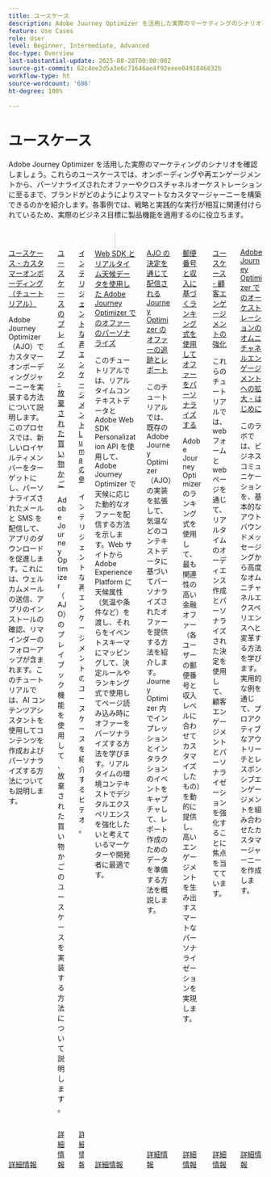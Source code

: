 ```yaml
---
title: ユースケース
description: Adobe Journey Optimizer を活用した実際のマーケティングのシナリオを確認しましょう。これらのユースケースでは、オンボーディングや再エンゲージメントから、パーソナライズされたオファーやクロスチャネルオーケストレーションに至るまで、ブランドがどのようによりスマートなカスタマージャーニーを構築できるのかを紹介します。各事例では、戦略と実践的な実行が相互に関連付けられているため、実際のビジネス目標に製品機能を適用するのに役立ちます。
feature: Use Cases
role: User
level: Beginner, Intermediate, Advanced
doc-type: Overview
last-substantial-update: 2025-08-28T00:00:00Z
source-git-commit: 62c4ee2d5a3e6c71646ae4f92eeee0491846832b
workflow-type: ht
source-wordcount: '686'
ht-degree: 100%

---
```



# ユースケース

Adobe Journey Optimizer を活用した実際のマーケティングのシナリオを確認しましょう。これらのユースケースでは、オンボーディングや再エンゲージメントから、パーソナライズされたオファーやクロスチャネルオーケストレーションに至るまで、ブランドがどのようによりスマートなカスタマージャーニーを構築できるのかを紹介します。各事例では、戦略と実践的な実行が相互に関連付けられているため、実際のビジネス目標に製品機能を適用するのに役立ちます。

<!-- CARDS
* https://experienceleague.adobe.com/ja/docs/journey-optimizer-learn/tutorials/use-cases/customer-onboarding
* https://experienceleague.adobe.com/ja/docs/journey-optimizer-learn/tutorials/use-cases/abandoned-cart
* https://experienceleague.adobe.com/ja/docs/experience-platform/rtcdp/use-cases/personalization-insights-engagement/use-cases-luma
* https://experienceleague.adobe.com/ja/docs/journey-optimizer-learn/personalizing-offers-with-real-time-weather-data/introduction
* https://experienceleague.adobe.com/ja/docs/journey-optimizer-learn/reporting-on-ajo-od/introduction
* https://experienceleague.adobe.com/ja/docs/journey-optimizer-learn/personalizing-offers-with-ranking-formulas-based-on-user-zip-code-and-income/introduction
* https://experienceleague.adobe.com/ja/docs/journey-optimizer-learn/tutorials/use-cases/enhance-customer-engagement
* https://experienceleague.adobe.com/ja/docs/journey-optimizer-learn/scaling-orchestration-to-omnichannel-engagement/introduction
-->
<!-- START CARDS HTML - DO NOT MODIFY BY HAND -->
<div class="columns">
    <div class="column is-half-tablet is-half-desktop is-one-third-widescreen" aria-label="Use Case - Customer Onboarding (Tutorial)">
        <div class="card" style="height: 100%; display: flex; flex-direction: column; height: 100%;">
            <div class="card-image">
                <figure class="image x-is-16by9">
                    <a href="https://experienceleague.adobe.com/ja/docs/journey-optimizer-learn/tutorials/use-cases/customer-onboarding" title="ユースケース - カスタマーオンボーディング（チュートリアル）" target="_blank" rel="referrer">
                        <img class="is-bordered-r-small" src="https://video.tv.adobe.com/v/3440651/?format=jpeg&nocache=1756417587791&captions=jpn" alt="ユースケース - カスタマーオンボーディング（チュートリアル）"
                             style="width: 100%; aspect-ratio: 16 / 9; object-fit: cover; overflow: hidden; display: block; margin: auto;">
                    </a>
                </figure>
            </div>
            <div class="card-content is-padded-small" style="display: flex; flex-direction: column; flex-grow: 1; justify-content: space-between;">
                <div class="top-card-content">
                    <p class="headline is-size-6 has-text-weight-bold">
                        <a href="https://experienceleague.adobe.com/ja/docs/journey-optimizer-learn/tutorials/use-cases/customer-onboarding" target="_blank" rel="referrer" title="ユースケース - カスタマーオンボーディング（チュートリアル）">ユースケース - カスタマーオンボーディング（チュートリアル）</a>
                    </p>
                    <p class="is-size-6">Adobe Journey Optimizer（AJO）でカスタマーオンボーディングジャーニーを実装する方法について説明します。このプロセスでは、新しいロイヤルティメンバーをターゲットにし、パーソナライズされたメールと SMS を配信して、アプリのダウンロードを促進します。これには、ウェルカムメールの送信、アプリのインストールの確認、リマインダーのフォローアップが含まれます。このチュートリアルでは、AI コンテンツアシスタントを使用してコンテンツを作成およびパーソナライズする方法についても説明します。</p>
                </div>
                <a href="https://experienceleague.adobe.com/ja/docs/journey-optimizer-learn/tutorials/use-cases/customer-onboarding" target="_blank" rel="referrer" class="spectrum-Button spectrum-Button--outline spectrum-Button--primary spectrum-Button--sizeM" style="align-self: flex-start; margin-top: 1rem;">
                    <span class="spectrum-Button-label has-no-wrap has-text-weight-bold">詳細情報</span>
                </a>
            </div>
        </div>
    </div>
    <div class="column is-half-tablet is-half-desktop is-one-third-widescreen" aria-label="Use Case Playbook - Abandoned shopping cart">
        <div class="card" style="height: 100%; display: flex; flex-direction: column; height: 100%;">
            <div class="card-image">
                <figure class="image x-is-16by9">
                    <a href="https://experienceleague.adobe.com/ja/docs/journey-optimizer-learn/tutorials/use-cases/abandoned-cart" title="ユースケースのプレイブック - 放棄された買い物かご" target="_blank" rel="referrer">
                        <img class="is-bordered-r-small" src="https://video.tv.adobe.com/v/3443965/?format=jpeg&nocache=1756417587818&captions=jpn" alt="ユースケースのプレイブック - 放棄された買い物かご"
                             style="width: 100%; aspect-ratio: 16 / 9; object-fit: cover; overflow: hidden; display: block; margin: auto;">
                    </a>
                </figure>
            </div>
            <div class="card-content is-padded-small" style="display: flex; flex-direction: column; flex-grow: 1; justify-content: space-between;">
                <div class="top-card-content">
                    <p class="headline is-size-6 has-text-weight-bold">
                        <a href="https://experienceleague.adobe.com/ja/docs/journey-optimizer-learn/tutorials/use-cases/abandoned-cart" target="_blank" rel="referrer" title="ユースケースのプレイブック - 放棄された買い物かご">ユースケースのプレイブック - 放棄された買い物かご</a>
                    </p>
                    <p class="is-size-6">Adobe Journey Optimizer（AJO）のプレイブック機能を使用して、放棄された買い物かごのユースケースを実装する方法について説明します。</p>
                </div>
                <a href="https://experienceleague.adobe.com/ja/docs/journey-optimizer-learn/tutorials/use-cases/abandoned-cart" target="_blank" rel="referrer" class="spectrum-Button spectrum-Button--outline spectrum-Button--primary spectrum-Button--sizeM" style="align-self: flex-start; margin-top: 1rem;">
                    <span class="spectrum-Button-label has-no-wrap has-text-weight-bold">詳細情報</span>
                </a>
            </div>
        </div>
    </div>
    <div class="column is-half-tablet is-half-desktop is-one-third-widescreen" aria-label="Intelligent Re-engagement Luma examples">
        <div class="card" style="height: 100%; display: flex; flex-direction: column; height: 100%;">
            <div class="card-image">
                <figure class="image x-is-16by9">
                    <a href="https://experienceleague.adobe.com/ja/docs/experience-platform/rtcdp/use-cases/personalization-insights-engagement/use-cases-luma" title="インテリジェントな再エンゲージメント Luma の例" target="_blank" rel="referrer">
                        <img class="is-bordered-r-small" src="https://video.tv.adobe.com/v/3454263/?format=jpeg&nocache=1756417587792&captions=jpn" alt="インテリジェントな再エンゲージメント Luma の例"
                             style="width: 100%; aspect-ratio: 16 / 9; object-fit: cover; overflow: hidden; display: block; margin: auto;">
                    </a>
                </figure>
            </div>
            <div class="card-content is-padded-small" style="display: flex; flex-direction: column; flex-grow: 1; justify-content: space-between;">
                <div class="top-card-content">
                    <p class="headline is-size-6 has-text-weight-bold">
                        <a href="https://experienceleague.adobe.com/ja/docs/experience-platform/rtcdp/use-cases/personalization-insights-engagement/use-cases-luma" target="_blank" rel="referrer" title="インテリジェントな再エンゲージメント Luma の例">インテリジェントな再エンゲージメント Luma の例</a>
                    </p>
                    <p class="is-size-6">インテリジェントな再エンゲージメントのユースケースを紹介するビデオ。</p>
                </div>
                <a href="https://experienceleague.adobe.com/ja/docs/experience-platform/rtcdp/use-cases/personalization-insights-engagement/use-cases-luma" target="_blank" rel="referrer" class="spectrum-Button spectrum-Button--outline spectrum-Button--primary spectrum-Button--sizeM" style="align-self: flex-start; margin-top: 1rem;">
                    <span class="spectrum-Button-label has-no-wrap has-text-weight-bold">詳細情報</span>
                </a>
            </div>
        </div>
    </div>
    <div class="column is-half-tablet is-half-desktop is-one-third-widescreen" aria-label="Personalizing Offers with Real-Time Weather Data in Adobe Journey Optimizer using Web SDK">
        <div class="card" style="height: 100%; display: flex; flex-direction: column; height: 100%;">
            <div class="card-image">
                <figure class="image x-is-16by9">
                    <a href="https://experienceleague.adobe.com/ja/docs/journey-optimizer-learn/personalizing-offers-with-real-time-weather-data/introduction" title="Web SDK とリアルタイム天候データを使用した Adobe Journey Optimizer でのオファーのパーソナライズ" target="_blank" rel="referrer">
                        <img class="is-bordered-r-small" src="https://experienceleague.adobe.com/ja/docs/journey-optimizer-learn/personalizing-offers-with-real-time-weather-data/introduction./media_11e634b7fcda118d76753129e5511697a1e5145de.png?width=400&format=png&optimize=medium" alt="Web SDK とリアルタイム天候データを使用した Adobe Journey Optimizer でのオファーのパーソナライズ"
                             style="width: 100%; aspect-ratio: 16 / 9; object-fit: cover; overflow: hidden; display: block; margin: auto;">
                    </a>
                </figure>
            </div>
            <div class="card-content is-padded-small" style="display: flex; flex-direction: column; flex-grow: 1; justify-content: space-between;">
                <div class="top-card-content">
                    <p class="headline is-size-6 has-text-weight-bold">
                        <a href="https://experienceleague.adobe.com/ja/docs/journey-optimizer-learn/personalizing-offers-with-real-time-weather-data/introduction" target="_blank" rel="referrer" title="Web SDK とリアルタイム天候データを使用した Adobe Journey Optimizer でのオファーのパーソナライズ">Web SDK とリアルタイム天候データを使用した Adobe Journey Optimizer でのオファーのパーソナライズ</a>
                    </p>
                    <p class="is-size-6">このチュートリアルでは、リアルタイムコンテキストデータと Adobe Web SDK Personalization API を使用して、Adobe Journey Optimizer で天候に応じた動的なオファーを配信する方法を示します。Web サイトから Adobe Experience Platform に天候属性（気温や条件など）を渡し、それらをイベントスキーマにマッピングして、決定ルールやランキング式で使用してページ読み込み時にオファーをパーソナライズする方法を学びます。リアルタイムの環境コンテキストでデジタルエクスペリエンスを強化したいと考えているマーケターや開発者に最適です。</p>
                </div>
                <a href="https://experienceleague.adobe.com/ja/docs/journey-optimizer-learn/personalizing-offers-with-real-time-weather-data/introduction" target="_blank" rel="referrer" class="spectrum-Button spectrum-Button--outline spectrum-Button--primary spectrum-Button--sizeM" style="align-self: flex-start; margin-top: 1rem;">
                    <span class="spectrum-Button-label has-no-wrap has-text-weight-bold">詳細情報</span>
                </a>
            </div>
        </div>
    </div>
    <div class="column is-half-tablet is-half-desktop is-one-third-widescreen" aria-label="Track and Report Adobe Journey Optimizer (AJO) Offers delivered via AJO Decisioning">
        <div class="card" style="height: 100%; display: flex; flex-direction: column; height: 100%;">
            <div class="card-image">
                <figure class="image x-is-16by9">
                    <a href="https://experienceleague.adobe.com/ja/docs/journey-optimizer-learn/reporting-on-ajo-od/introduction" title="AJO の決定を通じて配信される Journey Optimizer のオファーの追跡とレポート" target="_blank" rel="referrer">
                        <img class="is-bordered-r-small" src="https://experienceleague.adobe.com/ja/docs/journey-optimizer-learn/reporting-on-ajo-od/introduction./media_1fb3a58c60be3873b773f9ba694350319c4b8dc4f.png?width=400&format=png&optimize=medium" alt="AJO の決定を通じて配信される Journey Optimizer のオファーの追跡とレポート"
                             style="width: 100%; aspect-ratio: 16 / 9; object-fit: cover; overflow: hidden; display: block; margin: auto;">
                    </a>
                </figure>
            </div>
            <div class="card-content is-padded-small" style="display: flex; flex-direction: column; flex-grow: 1; justify-content: space-between;">
                <div class="top-card-content">
                    <p class="headline is-size-6 has-text-weight-bold">
                        <a href="https://experienceleague.adobe.com/ja/docs/journey-optimizer-learn/reporting-on-ajo-od/introduction" target="_blank" rel="referrer" title="AJO の決定を通じて配信される Journey Optimizer のオファーの追跡とレポート">AJO の決定を通じて配信される Journey Optimizer のオファーの追跡とレポート</a>
                    </p>
                    <p class="is-size-6">このチュートリアルでは、既存のAdobe Journey Optimizer（AJO）の実装を拡張して、気温などのコンテキストデータに基づいてパーソナライズされたオファーを提供する方法を紹介します。Journey Optimizer 内でインプレッションとインタラクションのイベントをキャプチャして、レポート作成のためのデータを準備する方法を概説します。</p>
                </div>
                <a href="https://experienceleague.adobe.com/ja/docs/journey-optimizer-learn/reporting-on-ajo-od/introduction" target="_blank" rel="referrer" class="spectrum-Button spectrum-Button--outline spectrum-Button--primary spectrum-Button--sizeM" style="align-self: flex-start; margin-top: 1rem;">
                    <span class="spectrum-Button-label has-no-wrap has-text-weight-bold">詳細情報</span>
                </a>
            </div>
        </div>
    </div>
    <div class="column is-half-tablet is-half-desktop is-one-third-widescreen" aria-label="Personalize Offers with Ranking formulas Based on Zip Code and Income">
        <div class="card" style="height: 100%; display: flex; flex-direction: column; height: 100%;">
            <div class="card-image">
                <figure class="image x-is-16by9">
                    <a href="https://experienceleague.adobe.com/ja/docs/journey-optimizer-learn/personalizing-offers-with-ranking-formulas-based-on-user-zip-code-and-income/introduction" title="郵便番号と収入に基づくランキング式を使用したオファーのパーソナライズ" target="_blank" rel="referrer">
                        <img class="is-bordered-r-small" src="https://cdn.experienceleague.adobe.com/thumb/exl-cards/tutorial.png" alt="郵便番号と収入に基づくランキング式を使用したオファーのパーソナライズ"
                             style="width: 100%; aspect-ratio: 16 / 9; object-fit: cover; overflow: hidden; display: block; margin: auto;">
                    </a>
                </figure>
            </div>
            <div class="card-content is-padded-small" style="display: flex; flex-direction: column; flex-grow: 1; justify-content: space-between;">
                <div class="top-card-content">
                    <p class="headline is-size-6 has-text-weight-bold">
                        <a href="https://experienceleague.adobe.com/ja/docs/journey-optimizer-learn/personalizing-offers-with-ranking-formulas-based-on-user-zip-code-and-income/introduction" target="_blank" rel="referrer" title="郵便番号と収入に基づくランキング式を使用したオファーのパーソナライズ">郵便番号と収入に基づくランキング式を使用してオファーをパーソナライズする</a>
                    </p>
                    <p class="is-size-6">Adobe Journey Optimizer のランキング式を使用して、最も関連性の高い金融オファー（各ユーザーの郵便番号と収入レベルに合わせてカスタマイズしたもの）を動的に提供し、高いエンゲージメントを生み出すスマートなパーソナライゼーションを実現します。</p>
                </div>
                <a href="https://experienceleague.adobe.com/ja/docs/journey-optimizer-learn/personalizing-offers-with-ranking-formulas-based-on-user-zip-code-and-income/introduction" target="_blank" rel="referrer" class="spectrum-Button spectrum-Button--outline spectrum-Button--primary spectrum-Button--sizeM" style="align-self: flex-start; margin-top: 1rem;">
                    <span class="spectrum-Button-label has-no-wrap has-text-weight-bold">詳細情報</span>
                </a>
            </div>
        </div>
    </div>
    <div class="column is-half-tablet is-half-desktop is-one-third-widescreen" aria-label="Use Case - Enhance customer engagement">
        <div class="card" style="height: 100%; display: flex; flex-direction: column; height: 100%;">
            <div class="card-image">
                <figure class="image x-is-16by9">
                    <a href="https://experienceleague.adobe.com/ja/docs/journey-optimizer-learn/tutorials/use-cases/enhance-customer-engagement" title="ユースケース - 顧客エンゲージメントの強化" target="_blank" rel="referrer">
                        <img class="is-bordered-r-small" src="https://cdn.experienceleague.adobe.com/thumb/exl-cards/tutorial.png" alt="ユースケース - 顧客エンゲージメントの強化"
                             style="width: 100%; aspect-ratio: 16 / 9; object-fit: cover; overflow: hidden; display: block; margin: auto;">
                    </a>
                </figure>
            </div>
            <div class="card-content is-padded-small" style="display: flex; flex-direction: column; flex-grow: 1; justify-content: space-between;">
                <div class="top-card-content">
                    <p class="headline is-size-6 has-text-weight-bold">
                        <a href="https://experienceleague.adobe.com/ja/docs/journey-optimizer-learn/tutorials/use-cases/enhance-customer-engagement" target="_blank" rel="referrer" title="ユースケース - 顧客エンゲージメントの強化">ユースケース - 顧客エンゲージメントの強化</a>
                    </p>
                    <p class="is-size-6">これらのチュートリアルでは、web フォームと web ページを通じて、リアルタイムのオーディエンス作成とパーソナライズされた決定を使用して、顧客エンゲージメントとパーソナライゼーションを強化することに焦点を当てています。</p>
                </div>
                <a href="https://experienceleague.adobe.com/ja/docs/journey-optimizer-learn/tutorials/use-cases/enhance-customer-engagement" target="_blank" rel="referrer" class="spectrum-Button spectrum-Button--outline spectrum-Button--primary spectrum-Button--sizeM" style="align-self: flex-start; margin-top: 1rem;">
                    <span class="spectrum-Button-label has-no-wrap has-text-weight-bold">詳細情報</span>
                </a>
            </div>
        </div>
    </div>
    <div class="column is-half-tablet is-half-desktop is-one-third-widescreen" aria-label="Scaling orchestration to omnichannel engagement in Adobe Journey Optimizer - Introduction">
        <div class="card" style="height: 100%; display: flex; flex-direction: column; height: 100%;">
            <div class="card-image">
                <figure class="image x-is-16by9">
                    <a href="https://experienceleague.adobe.com/ja/docs/journey-optimizer-learn/scaling-orchestration-to-omnichannel-engagement/introduction" title="Adobe Journey Optimizer でのオーケストレーションのオムニチャネルエンゲージメントへの拡大 - はじめに" target="_blank" rel="referrer">
                        <img class="is-bordered-r-small" src="https://video.tv.adobe.com/v/3457828/?format=jpeg&nocache=1756417587802" alt="Adobe Journey Optimizer でのオーケストレーションのオムニチャネルエンゲージメントへの拡大 - はじめに"
                             style="width: 100%; aspect-ratio: 16 / 9; object-fit: cover; overflow: hidden; display: block; margin: auto;">
                    </a>
                </figure>
            </div>
            <div class="card-content is-padded-small" style="display: flex; flex-direction: column; flex-grow: 1; justify-content: space-between;">
                <div class="top-card-content">
                    <p class="headline is-size-6 has-text-weight-bold">
                        <a href="https://experienceleague.adobe.com/ja/docs/journey-optimizer-learn/scaling-orchestration-to-omnichannel-engagement/introduction" target="_blank" rel="referrer" title="Adobe Journey Optimizer でのオーケストレーションのオムニチャネルエンゲージメントへの拡大 - はじめに">Adobe Journey Optimizer でのオーケストレーションのオムニチャネルエンゲージメントへの拡大 - はじめに</a>
                    </p>
                    <p class="is-size-6">このラボでは、ビジネスコミュニケーションを、基本的なアウトバウンドメッセージングから高度なオムニチャネルエクスペリエンスへと変革する方法を学びます。実用的な例を通じて、プロアクティブなアウトリーチとレスポンシブエンゲージメントを組み合わせたカスタマージャーニーを作成します。</p>
                </div>
                <a href="https://experienceleague.adobe.com/ja/docs/journey-optimizer-learn/scaling-orchestration-to-omnichannel-engagement/introduction" target="_blank" rel="referrer" class="spectrum-Button spectrum-Button--outline spectrum-Button--primary spectrum-Button--sizeM" style="align-self: flex-start; margin-top: 1rem;">
                    <span class="spectrum-Button-label has-no-wrap has-text-weight-bold">詳細情報</span>
                </a>
            </div>
        </div>
    </div>
</div>
<!-- END CARDS HTML - DO NOT MODIFY BY HAND -->
